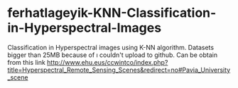 # ferhatlageyik-KNN-Classification-in-Hyperspectral-Images
Classification in Hyperspectral images using K-NN algorithm.
Datasets bigger than 25MB because of ı couldn't upload to github.
Can be obtain from this link http://www.ehu.eus/ccwintco/index.php?title=Hyperspectral_Remote_Sensing_Scenes&redirect=no#Pavia_University_scene
